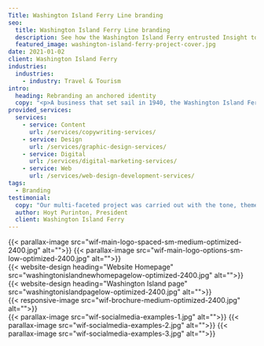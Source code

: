 ```yaml
---
Title: Washington Island Ferry Line branding
seo:
  title: Washington Island Ferry Line branding
  description: See how the Washington Island Ferry entrusted Insight to create a new brand that reflects their modern operations but also respects the history with the Island community.
  featured_image: washington-island-ferry-project-cover.jpg
date: 2021-01-02
client: Washington Island Ferry
industries:
  industries:
    - industry: Travel & Tourism
intro: 
  heading: Rebranding an anchored identity
  copy: "<p>A business that set sail in 1940, the Washington Island Ferry has been a thriving and vital conduit to island life and tourism for decades. After years of promoting the island and its sole source of transportation under a well-established brand, the Washington Island Ferry crew entrusted Insight to create a new brand that reflects their modern operations, but also respects their rich history with the Island community. A revamped logo, website, jingle and brochure—complemented by ongoing social media—launched right on the cusp of Washington Island’s busy season, providing fresh momentum for many successful voyages to come!</p>"
provided_services:
  services:
    - service: Content
      url: /services/copywriting-services/
    - service: Design
      url: /services/graphic-design-services/
    - service: Digital
      url: /services/digital-marketing-services/
    - service: Web
      url: /services/web-design-development-services/
tags:
  - Branding
testimonial:
  copy: "Our multi-faceted project was carried out with the tone, theme, vision and culture we wished to convey and taken to the next level. Our business has grown beyond our imagination because of what Insight has done for us."
  author: Hoyt Purinton, President
  client: Washington Island Ferry
---
```


<div class="wrapper-md">
<div class="flex-grid">
{{< parallax-image src="wif-main-logo-spaced-sm-medium-optimized-2400.jpg" alt="">}}
{{< parallax-image src="wif-main-logo-options-sm-low-optimized-2400.jpg" alt="">}}
</div>
<div class="flex-grid">
{{< website-design heading="Website Homepage" src="washingtonislandnewhomepagelow-optimized-2400.jpg" alt="">}}
</div>
<div class="flex-grid">
{{< website-design heading="Washington Island page" src="washingtonislandpagelow-optimized-2400.jpg" alt="">}}
</div>
<div class="flex-grid">
{{< responsive-image src="wif-brochure-medium-optimized-2400.jpg" alt="">}}
</div>
<div class="flex-grid">
{{< parallax-image src="wif-socialmedia-examples-1.jpg" alt="">}}
{{< parallax-image src="wif-socialmedia-examples-2.jpg" alt="">}}
{{< parallax-image src="wif-socialmedia-examples-3.jpg" alt="">}}
</div>
</div>
